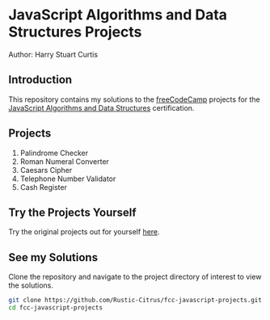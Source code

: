 # JavaScript Algorithms and Data Structures Projects

Author: Harry Stuart Curtis

## Introduction

This repository contains my solutions to the [freeCodeCamp](https://www.freecodecamp.org/learn) projects for the [JavaScript Algorithms and Data Structures](https://www.freecodecamp.org/learn/javascript-algorithms-and-data-structures/) certification.

## Projects

1. Palindrome Checker
2. Roman Numeral Converter
3. Caesars Cipher
4. Telephone Number Validator
5. Cash Register

## Try the Projects Yourself

Try the original projects out for yourself [here](https://www.freecodecamp.org/learn/javascript-algorithms-and-data-structures/).

## See my Solutions

Clone the repository and navigate to the project directory of interest to view the solutions.

```bash
git clone https://github.com/Rustic-Citrus/fcc-javascript-projects.git
cd fcc-javascript-projects
```
